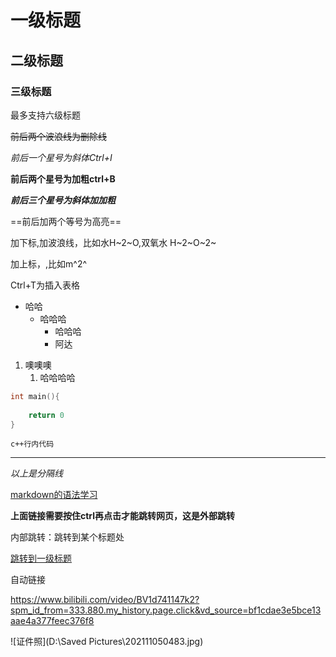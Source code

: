 #  一级标题

## 二级标题

### 三级标题

最多支持六级标题

~~前后两个波浪线为删除线~~

*前后一个星号为斜体Ctrl+I*

**前后两个星号为加粗ctrl+B**

***前后三个星号为斜体加加粗***

==前后加两个等号为高亮==

加下标,加波浪线，比如水H~2~O,双氧水 H~2~O~2~

加上标，,比如m^2^

Ctrl+T为插入表格

* 哈哈
  * 哈哈哈
    * 哈哈哈
    * 阿达

1. 噢噢噢
   1. 哈哈哈哈

```c++
int main(){
    
    return 0
}
```

`c++行内代码`

---

*以上是分隔线*

[markdown的语法学习](https://www.bilibili.com/video/BV1d741147k2?spm_id_from=333.880.my_history.page.click&vd_source=bf1cdae3e5bce13aae4a377feec376f8)

**上面链接需要按住ctrl再点击才能跳转网页，这是外部跳转**

内部跳转：跳转到某个标题处

[跳转到一级标题](#一级标题)

自动链接

<https://www.bilibili.com/video/BV1d741147k2?spm_id_from=333.880.my_history.page.click&vd_source=bf1cdae3e5bce13aae4a377feec376f8>



![证件照](D:\Saved Pictures\202111050483.jpg)